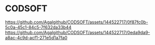 # CODSOFT
https://github.com/Agalgithub/CODSOFT/assets/144522717/0f87fc0b-5c0a-45c1-84c5-7f632da33b44
https://github.com/Agalgithub/CODSOFT/assets/144522717/0eda9da9-a8ac-4c9d-acf1-271e5d1a7fa0
